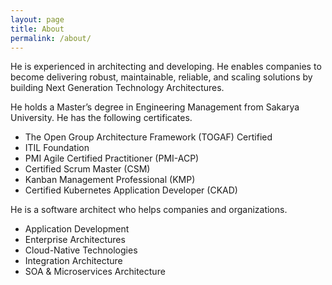 ```yaml
---
layout: page
title: About
permalink: /about/
---
```


He is experienced in architecting and developing. He enables companies to become delivering robust, maintainable, reliable, and scaling solutions by building Next Generation Technology Architectures.

He holds a Master’s degree in Engineering Management from Sakarya University. He has the following certificates.

- The Open Group Architecture Framework (TOGAF) Certified
- ITIL Foundation
- PMI Agile Certified Practitioner (PMI-ACP)
- Certified Scrum Master (CSM)
- Kanban Management Professional (KMP)
- Certified Kubernetes Application Developer (CKAD)

He is a software architect who helps companies and organizations.

- Application Development
- Enterprise Architectures
- Cloud-Native Technologies
- Integration Architecture
- SOA & Microservices Architecture

